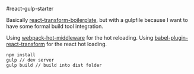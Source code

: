 #react-gulp-starter

Basically [react-transform-boilerplate](https://github.com/gaearon/react-transform-boilerplate), but with a gulpfile because I want to have some formal build tool integration.

Using [webpack-hot-middleware](https://github.com/glenjamin/webpack-hot-middleware) for the hot reloading. Using [babel-plugin-react-transform](https://github.com/gaearon/babel-plugin-react-transform) for the react hot loading.

```
npm install
gulp // dev server
gulp build // build into dist folder
```
